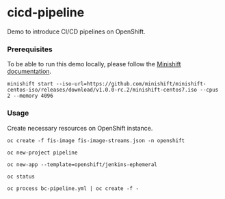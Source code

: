 # cicd-pipeline
Demo to introduce CI/CD pipelines on OpenShift.

### Prerequisites

To be able to run this demo locally, please follow the [Minishift documentation](https://github.com/minishift/minishift#installation).

```
minishift start --iso-url=https://github.com/minishift/minishift-centos-iso/releases/download/v1.0.0-rc.2/minishift-centos7.iso --cpus 2 --memory 4096
```


### Usage

Create necessary resources on OpenShift instance.

```
oc create -f fis-image fis-image-streams.json -n openshift

oc new-project pipeline

oc new-app --template=openshift/jenkins-ephemeral

oc status

oc process bc-pipeline.yml | oc create -f -
```
